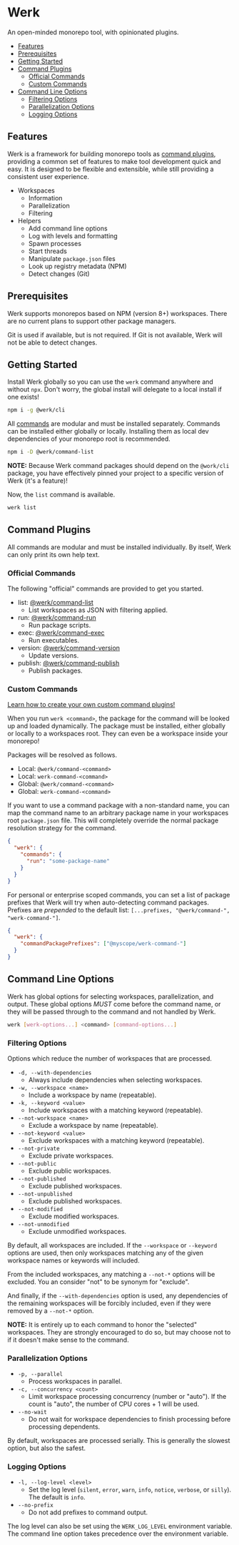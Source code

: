 # Werk

An open-minded monorepo tool, with opinionated plugins.

- [Features](#features)
- [Prerequisites](#prerequisites)
- [Getting Started](#getting-started)
- [Command Plugins](#command-plugins)
  - [Official Commands](#official-commands)
  - [Custom Commands](#custom-commands)
- [Command Line Options](#command-line-options)
  - [Filtering Options](#filtering-options)
  - [Parallelization Options](#parallelization-options)
  - [Logging Options](#logging-options)

## Features

Werk is a framework for building monorepo tools as [command plugins](#custom-commands), providing a common set of features to make tool development quick and easy. It is designed to be flexible and extensible, while still providing a consistent user experience.

- Workspaces
  - Information
  - Parallelization
  - Filtering
- Helpers
  - Add command line options
  - Log with levels and formatting
  - Spawn processes
  - Start threads
  - Manipulate `package.json` files
  - Look up registry metadata (NPM)
  - Detect changes (Git)

## Prerequisites

Werk supports monorepos based on NPM (version 8+) workspaces. There are no current plans to support other package managers.

Git is used if available, but is not required. If Git is not available, Werk will not be able to detect changes.

## Getting Started

Install Werk globally so you can use the `werk` command anywhere and without `npx`. Don't worry, the global install will delegate to a local install if one exists!

```sh
npm i -g @werk/cli
```

All [commands](#official-commands) are modular and must be installed separately. Commands can be installed either globally or locally. Installing them as local dev dependencies of your monorepo root is recommended.

```sh
npm i -D @werk/command-list
```

**NOTE:** Because Werk command packages should depend on the `@work/cli` package, you have effectively pinned your project to a specific version of Werk (it's a feature)!

Now, the `list` command is available.

```sh
werk list
```

## Command Plugins

All commands are modular and must be installed individually. By itself, Werk can only print its own help text.

### Official Commands

The following "official" commands are provided to get you started.

- list: [@werk/command-list](https://www.npmjs.com/package/@werk/command-publish)
  - List workspaces as JSON with filtering applied.
- run: [@werk/command-run](https://www.npmjs.com/package/@werk/command-run)
  - Run package scripts.
- exec: [@werk/command-exec](https://www.npmjs.com/package/@werk/command-exec)
  - Run executables.
- version: [@werk/command-version](https://www.npmjs.com/package/@werk/command-version)
  - Update versions.
- publish: [@werk/command-publish](https://www.npmjs.com/package/@werk/command-publish)
  - Publish packages.

### Custom Commands

[Learn how to create your own custom command plugins!](https://github.com/Shakeskeyboarde/werk/blob/main/packages/werk/README_CUSTOM_COMMANDS.md)

When you run `werk <command>`, the package for the command will be looked up and loaded dynamically. The package must be installed, either globally or locally to a workspaces root. They can even be a workspace inside your monorepo!

Packages will be resolved as follows.

- Local: `@werk/command-<command>`
- Local: `werk-command-<command>`
- Global: `@werk/command-<command>`
- Global: `werk-command-<command>`

If you want to use a command package with a non-standard name, you can
map the command name to an arbitrary package name in your workspaces root `package.json` file. This will completely override the normal package resolution strategy for the command.

```json
{
  "werk": {
    "commands": {
      "run": "some-package-name"
    }
  }
}
```

For personal or enterprise scoped commands, you can set a list of package prefixes that Werk will try when auto-detecting command packages. Prefixes are _prepended_ to the default list: `[...prefixes, "@werk/command-", "werk-command-"]`.

```json
{
  "werk": {
    "commandPackagePrefixes": ["@myscope/werk-command-"]
  }
}
```

## Command Line Options

Werk has global options for selecting workspaces, parallelization, and output. These global options _MUST_ come before the command name, or they will be passed through to the command and not handled by Werk.

```sh
werk [werk-options...] <command> [command-options...]
```

### Filtering Options

Options which reduce the number of workspaces that are processed.

- `-d, --with-dependencies`
  - Always include dependencies when selecting workspaces.
- `-w, --workspace <name>`
  - Include a workspace by name (repeatable).
- `-k, --keyword <value>`
  - Include workspaces with a matching keyword (repeatable).
- `--not-workspace <name>`
  - Exclude a workspace by name (repeatable).
- `--not-keyword <value>`
  - Exclude workspaces with a matching keyword (repeatable).
- `--not-private`
  - Exclude private workspaces.
- `--not-public`
  - Exclude public workspaces.
- `--not-published`
  - Exclude published workspaces.
- `--not-unpublished`
  - Exclude published workspaces.
- `--not-modified`
  - Exclude modified workspaces.
- `--not-unmodified`
  - Exclude unmodified workspaces.

By default, all workspaces are included. If the `--workspace` or `--keyword` options are used, then only workspaces matching any of the given workspace names or keywords will included.

From the included workspaces, any matching a `--not-*` options will be excluded. You an consider "not" to be synonym for "exclude".

And finally, if the `--with-dependencies` option is used, any dependencies of the remaining workspaces will be forcibly included, even if they were removed by a `--not-*` option.

**NOTE:** It is entirely up to each command to honor the "selected" workspaces. They are strongly encouraged to do so, but may choose not to if it doesn't make sense to the command.

### Parallelization Options

- `-p, --parallel`
  - Process workspaces in parallel.
- `-c, --concurrency <count>`
  - Limit workspace processing concurrency (number or "auto"). If the count is "auto", the number of CPU cores + 1 will be used.
- `--no-wait`
  - Do not wait for workspace dependencies to finish processing before processing dependents.

By default, workspaces are processed serially. This is generally the slowest option, but also the safest.

### Logging Options

- `-l, --log-level <level>`
  - Set the log level (`silent`, `error`, `warn`, `info`, `notice`, `verbose`, or `silly`). The default is `info`.
- `--no-prefix`
  - Do not add prefixes to command output.

The log level can also be set using the `WERK_LOG_LEVEL` environment variable. The command line option takes precedence over the environment variable.
